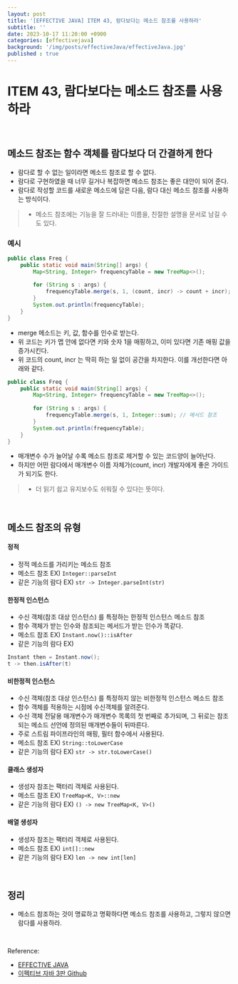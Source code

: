 ```yaml
---
layout: post
title: '[EFFECTIVE JAVA] ITEM 43, 람다보다는 메소드 참조를 사용하라'
subtitle: ''
date: 2023-10-17 11:20:00 +0900
categories: [effectivejava]
background: '/img/posts/effectiveJava/effectiveJava.jpg'
published : true
---
```


# ITEM 43, 람다보다는 메소드 참조를 사용하라

<br>

## 메소드 참조는 함수 객체를 람다보다 더 간결하게 한다

- 람다로 할 수 없는 일이라면 메소드 참조로 할 수 없다.
- 람다로 구현하였을 때 너무 길거나 복잡하면 메소드 참조는 좋은 대안이 되어 준다.
- 람다로 작성할 코드를 새로운 메소드에 담은 다음, 람다 대신 메소드 참조를 사용하는 방식이다.
> - 메소드 참조에는 기능을 잘 드러내는 이름을, 친절한 설명을 문서로 남길 수도 있다.

### 예시

```java
public class Freq {
    public static void main(String[] args) {
        Map<String, Integer> frequencyTable = new TreeMap<>();
        
        for (String s : args) {
            frequencyTable.merge(s, 1, (count, incr) -> count + incr); // 람다
        }
        System.out.println(frequencyTable);
    }
}
```

- merge 메소드는 키, 값, 함수를 인수로 받는다. 
- 위 코드는 키가 맵 안에 없다면 키와 숫자 1을 매핑하고, 이미 있다면 기존 매핑 값을 증가시킨다. 
- 위 코드의 count, incr 는 딱히 하는 일 없이 공간을 차지한다. 이를 개선한다면 아래와 같다.

```java
public class Freq {
    public static void main(String[] args) {
        Map<String, Integer> frequencyTable = new TreeMap<>();
        
        for (String s : args) {
            frequencyTable.merge(s, 1, Integer::sum); // 메서드 참조
        }
        System.out.println(frequencyTable);
    }
}
```

- 매개변수 수가 늘어날 수록 메소드 참조로 제거할 수 있는 코드양이 늘어난다.
- 하지만 어떤 람다에서 매개변수 이름 자체가(count, incr) 개발자에게 좋은 가이드가 되기도 한다.
> - 더 읽기 쉽고 유지보수도 쉬워질 수 있다는 뜻이다. 

<br>

## 메소드 참조의 유형

#### 정적
- 정적 메소드를 가리키는 메소드 참조
- 메소드 참조 EX) `Integer::parseInt`
- 같은 기능의 람다 EX) `str -> Integer.parseInt(str)`

#### 한정적 인스턴스
- 수신 객체(참조 대상 인스턴스) 를 특정하는 한정적 인스턴스 메소드 참조
- 함수 객체가 받는 인수와 참조되는 메서드가 받는 인수가 똑같다.
- 메소드 참조 EX) `Instant.now()::isAfter`
- 같은 기능의 람다 EX)

```java
Instant then = Instant.now();
t -> then.isAfter(t)
```

#### 비한정적 인스턴스
- 수신 객체(참조 대상 인스턴스) 를 특정하지 않는 비한정적 인스턴스 메소드 참조
- 함수 객체를 적용하는 시점에 수신객체를 알려준다.
- 수신 객체 전달용 매개변수가 매개변수 목록의 첫 번째로 추가되며, 그 뒤로는 참조되는 메소드 선언에 정의된 매개변수들이 뒤따른다. 
- 주로 스트림 파이프라인의 매핑, 필터 함수에서 사용된다. 
- 메소드 참조 EX) `String::toLowerCase`
- 같은 기능의 람다 EX) `str -> str.toLowerCase()`
 
#### 클래스 생성자
- 생성자 참조는 팩터리 객체로 사용된다.
- 메소드 참조 EX) `TreeMap<K, V>::new`
- 같은 기능의 람다 EX) `() -> new TreeMap<K, V>()`

#### 배열 생성자
- 생성자 참조는 팩터리 객체로 사용된다.
- 메소드 참조 EX) `int[]::new`
- 같은 기능의 람다 EX) `len -> new int[len]`

<br>

## 정리
- 메소드 참조하는 것이 명료하고 명확하다면 메소드 참조를 사용하고, 그렇지 않으면 람다를 사용하라.

<br>

Reference:

- [EFFECTIVE JAVA](https://front.wemakeprice.com/product/121854081?search_keyword=%25EC%259D%25B4%25ED%258E%2599%25ED%258B%25B0%25EB%25B8%258C%2520%25EC%259E%2590%25EB%25B0%2594&_service=5&_no=1)
- [이펙티브 자바 3판 Github](https://github.com/WegraLee/effective-java-3e-source-code)
